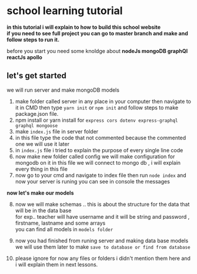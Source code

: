 # school learning tutorial
**in this tutorial i will explain to how to build this school website <br> if you need to see full project you can go to master branch and make and follow steps to run it.**


before you start you need some knoldge about **nodeJs mongoDB graphQl reactJs apollo**

## let's get started
we will run server and make mongoDB models
1) make folder called server in any place in your computer then navigate to it in CMD then type `yarn init` or `npm init` and follow steps to make package.json file.
2) npm install or yarn install for `express cors dotenv express-graphql graphql mongoose` 
3) make `index.js` file in server folder
4) in this file type the code that not commented because the commented one we will use it later
5) in `index.js` file i tried to explain the purpose of every single line code
6) now make new folder called config we will make configuration for mongodb on it
in this file we will connect to mongo db , i will explain every thing in this file
7) now go to your cmd and navigate to index file then run `node index` and now your server is runing you can see in console the messages

**now let's make our models**

8) now we will make schemas .. this is about the structure for the data that will be in the data base <br> for exp.. teacher will have username and it will be string and password , firstname, lastname and some arrays <br> you can find all models in `models folder`

9) now you had finished from runing server and making data base models<br> we will use them later to make `save to database or find from database`

10) please ignore for now any files or folders i didn't mention them here and i will explain them in next lessons.

